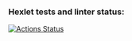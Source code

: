 ### Hexlet tests and linter status:
[![Actions Status](https://github.com/dmitanisimov/data-analytics-project-96/actions/workflows/hexlet-check.yml/badge.svg)](https://github.com/dmitanisimov/data-analytics-project-96/actions)